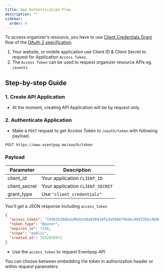 ```yaml
---
title: App Authentication Flow
description: ""
sidebar:
  order: 4
---
```


To access organizer's resource, you have to use [Client Credentials Grant](https://tools.ietf.org/html/rfc6749#section-4.4) flow of the  [OAuth 2 specification](https://tools.ietf.org/html/rfc6749).

1. Your website, or mobile application use Client ID & Client Secret to request for Application `Access Token`.
2. The `Access Token` can be used to request organizer resource APIs eg. `/events`

## Step-by-step Guide

### 1. Create API Application

- At the moment, creating API Application will be by request only.

### 2. Authenticate Application

* Make a `POST` request to get Access Token to `/oauth/token` with following payload.

`POST https://www.eventpop.me/oauth/token`

### Payload

Parameter | Description
--------- | -----------
client_id | Your application `CLIENT_ID`
client_secret | Your application `CLIENT_SECRET`
grant_type | Use `"client_credentials"`

You'll get a JSON response including `access_token`

```json
{
  "access_token": "74303538dba108eb248a93842dfa3a568879ebbc49d72b5c4b8664ddeaaf52ac",
  "token_type": "Bearer",
  "expires_in": 7198,
  "scope": "public",
  "created_at": 1552035971
}
```

* Use the `access_token` to request Eventpop API

You can choose between embedding the token in authorization header or within request parameters
